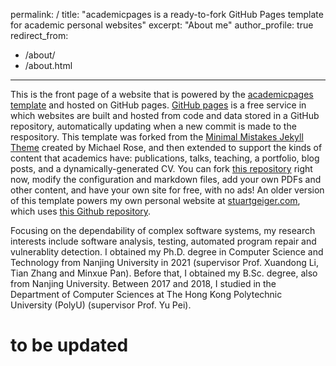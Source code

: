 permalink: /
title: "academicpages is a ready-to-fork GitHub Pages template for academic personal websites"
excerpt: "About me"
author_profile: true
redirect_from: 
  - /about/
  - /about.html
---

This is the front page of a website that is powered by the [academicpages template](https://github.com/academicpages/academicpages.github.io) and hosted on GitHub pages. [GitHub pages](https://pages.github.com) is a free service in which websites are built and hosted from code and data stored in a GitHub repository, automatically updating when a new commit is made to the respository. This template was forked from the [Minimal Mistakes Jekyll Theme](https://mmistakes.github.io/minimal-mistakes/) created by Michael Rose, and then extended to support the kinds of content that academics have: publications, talks, teaching, a portfolio, blog posts, and a dynamically-generated CV. You can fork [this repository](https://github.com/academicpages/academicpages.github.io) right now, modify the configuration and markdown files, add your own PDFs and other content, and have your own site for free, with no ads! An older version of this template powers my own personal website at [stuartgeiger.com](http://stuartgeiger.com), which uses [this Github repository](https://github.com/staeiou/staeiou.github.io).

Focusing on the dependability of complex software systems, my research interests include software analysis, testing, automated program repair and vulnerablity detection. I obtained my Ph.D. degree in Computer Science and Technology from Nanjing University in 2021 (supervisor Prof. Xuandong Li, Tian Zhang and Minxue Pan). Before that, I obtained my B.Sc. degree, also from Nanjing University. Between 2017 and 2018, I studied in the Department of Computer Sciences at The Hong Kong Polytechnic University (PolyU) (supervisor Prof. Yu Pei).


to be updated 
============
